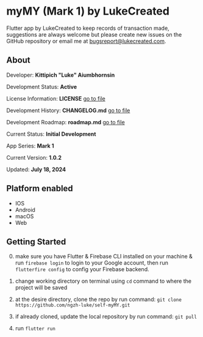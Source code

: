 # myMY (Mark 1) by LukeCreated

Flutter app by LukeCreated to keep records of transaction made, suggestions are always welcome but please create new issues on the GitHub repository or email me at <bugsreport@lukecreated.com>.

## About

Developer: **Kittipich "Luke" Aiumbhornsin**

Development Status: **Active**

License Information: **LICENSE** [go to file](../LICENSE)

Development History: **CHANGELOG.md** [go to file](../CHANGELOG.md)

Development Roadmap: **roadmap.md** [go to file](roadmap.md)

Current Status: **Initial Development**

App Series: **Mark 1**

Current Version: **1.0.2**

Updated: **July 18, 2024**

## Platform enabled

- IOS
- Android
- macOS
- Web

## Getting Started

0. make sure you have Flutter & Firebase CLI installed on your machine & run `firebase login` to login to your Google account, then run `flutterfire config` to config your Firebase backend.

1. change working directory on terminal using `cd` command to where the project will be saved

2. at the desire directory, clone the repo by run command:
`git clone https://github.com/ngzh-luke/self-myMY.git`

3. if already cloned, update the local repository by run command:
`git pull`

4. run `flutter run`
